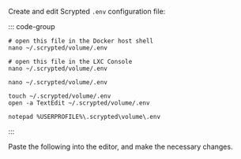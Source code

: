 
Create and edit Scrypted `.env` configuration file:

::: code-group

```sh[Docker Compose]
# open this file in the Docker host shell
nano ~/.scrypted/volume/.env
```

```sh[Proxmox]
# open this file in the LXC Console
nano ~/.scrypted/volume/.env
```

```sh[Linux]
nano ~/.scrypted/volume/.env
```

```sh[Mac]
touch ~/.scrypted/volume/.env
open -a TextEdit ~/.scrypted/volume/.env
```

```[Windows Command Prompt]
notepad %USERPROFILE%\.scrypted\volume\.env
```

:::

Paste the following into the editor, and make the necessary changes.
